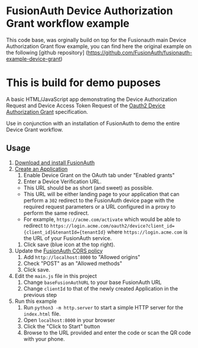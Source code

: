 FusionAuth Device Authorization Grant workflow example
====
This code base, was orginally build on top for the Fusionauth main Device Authorization Grant flow example, you can find here the original example on the following [github repository] (https://github.com/FusionAuth/fusionauth-example-device-grant)

This is build for demo puposes
====
A basic HTML/JavaScript app demonstrating the Device Authorization Request and Device Access Token Request of the [Oauth2 Device Authorization Grant](https://tools.ietf.org/html/rfc8628) specification.

Use in conjunction with an installation of FusionAuth to demo the entire Device Grant workflow.

Usage
----

1. [Download and install FusionAuth](https://fusionauth.io/download)
1. [Create an Application](https://fusionauth.io/docs/v1/tech/tutorials/create-an-application)
    1. Enable Device Grant on the OAuth tab under "Enabled grants"
    1. Enter a Device Verification URL. 
      - This URL should be as short (and sweet) as possible.
      - This URL will be either landing page to your application that can perform a `302` redirect to the FusionAuth device page with the required request parameters or a URL configured in a proxy to perform the same redirect.
      - For example, `https://acme.com/activate` which would be able to redirect to `https://login.acme.com/oauth2/device?client_id={client_id}&tenantId={tenantId}` where `https://login.acme.com` is the URL of your FusionAuth service.
    1. Click save (blue icon at the top right).
1. Update the [FusionAuth CORS policy](https://fusionauth.io/docs/v1/tech/reference/cors)
    1. Add `http://localhost:8000` to "Allowed origins"
    1. Check "POST" as an "Allowed methods"
    1. Click save. 
1. Edit the `main.js` file in this project
    1. Change `baseFusionAuthURL` to your base FusionAuth URL
    1. Change `clientId` to that of the newly created Application in the previous step
1. Run this example
    1. Run `python3 -m http.server` to start a simple HTTP server for the `index.html` file.
    1. Open `localhost:8000` in your browser
    1. Click the "Click to Start" button
    1. Browse to the URL provided and enter the code or scan the QR code with your phone.
